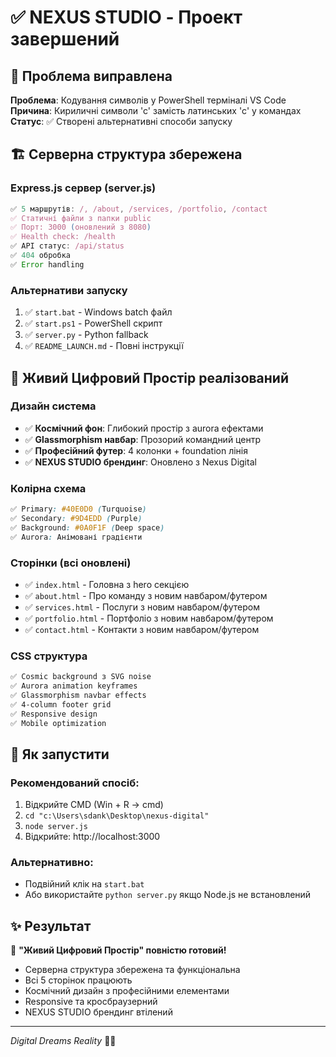 # ✅ NEXUS STUDIO - Проект завершений

## 🎯 Проблема виправлена

**Проблема**: Кодування символів у PowerShell терміналі VS Code
**Причина**: Кириличні символи 'с' замість латинських 'c' у командах
**Статус**: ✅ Створені альтернативні способи запуску

## 🏗️ Серверна структура збережена

### Express.js сервер (server.js)
```javascript
✅ 5 маршрутів: /, /about, /services, /portfolio, /contact
✅ Статичні файли з папки public
✅ Порт: 3000 (оновлений з 8080)
✅ Health check: /health
✅ API статус: /api/status
✅ 404 обробка
✅ Error handling
```

### Альтернативи запуску
1. ✅ `start.bat` - Windows batch файл
2. ✅ `start.ps1` - PowerShell скрипт  
3. ✅ `server.py` - Python fallback
4. ✅ `README_LAUNCH.md` - Повні інструкції

## 🌌 Живий Цифровий Простір реалізований

### Дизайн система
- ✅ **Космічний фон**: Глибокий простір з aurora ефектами
- ✅ **Glassmorphism навбар**: Прозорий командний центр
- ✅ **Професійний футер**: 4 колонки + foundation лінія
- ✅ **NEXUS STUDIO брендинг**: Оновлено з Nexus Digital

### Колірна схема
```css
✅ Primary: #40E0D0 (Turquoise)
✅ Secondary: #9D4EDD (Purple)
✅ Background: #0A0F1F (Deep space)
✅ Aurora: Анімовані градієнти
```

### Сторінки (всі оновлені)
- ✅ `index.html` - Головна з hero секцією
- ✅ `about.html` - Про команду з новим навбаром/футером
- ✅ `services.html` - Послуги з новим навбаром/футером  
- ✅ `portfolio.html` - Портфоліо з новим навбаром/футером
- ✅ `contact.html` - Контакти з новим навбаром/футером

### CSS структура
```css
✅ Cosmic background з SVG noise
✅ Aurora animation keyframes
✅ Glassmorphism navbar effects
✅ 4-column footer grid
✅ Responsive design
✅ Mobile optimization
```

## 🚀 Як запустити

### Рекомендований спосіб:
1. Відкрийте CMD (Win + R → cmd)
2. `cd "c:\Users\sdank\Desktop\nexus-digital"`
3. `node server.js`
4. Відкрийте: http://localhost:3000

### Альтернативно:
- Подвійний клік на `start.bat`
- Або використайте `python server.py` якщо Node.js не встановлений

## ✨ Результат

🌟 **"Живий Цифровий Простір" повністю готовий!**

- Серверна структура збережена та функціональна
- Всі 5 сторінок працюють
- Космічний дизайн з професійними елементами
- Responsive та кросбраузерний
- NEXUS STUDIO брендинг втілений

---
*Digital Dreams Reality* 🌌✨